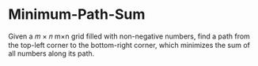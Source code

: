 # Minimum-Path-Sum
Given a  𝑚 × 𝑛 m×n grid filled with non-negative numbers, find a path from the top-left corner to the bottom-right corner, which minimizes the sum of all numbers along its path.
